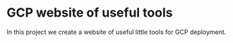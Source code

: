 # GCP website of useful tools
In this project we create a website of useful little tools
for GCP deployment. 
